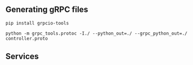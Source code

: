 ## Generating gRPC files
`pip install grpcio-tools`

`python -m grpc_tools.protoc -I./ --python_out=./ --grpc_python_out=./ controller.proto`

## Services